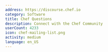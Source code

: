 ```yaml
---
address: https://discourse.chef.io
category: Software
title: Chef Questions
description: Connect with the Chef Community
userCount: 4233
icon: chef-mailing-list.png
activity: medium
language: en_US
---
```

